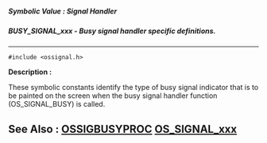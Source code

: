 ##### Symbolic Value : Signal Handler
##### BUSY_SIGNAL_xxx - Busy signal handler specific definitions.
---
```
#include <ossignal.h>
```
**Description :**

These symbolic constants identify the type of busy signal indicator that is to 
be painted on the screen when the busy signal handler function (OS_SIGNAL_BUSY) 
is called.

**See Also :**
[OSSIGBUSYPROC](/domino-c-api-docs/reference/Data/OSSIGBUSYPROC)
[OS_SIGNAL_xxx](/domino-c-api-docs/reference/Symb/OS_SIGNAL_xxx)
---
